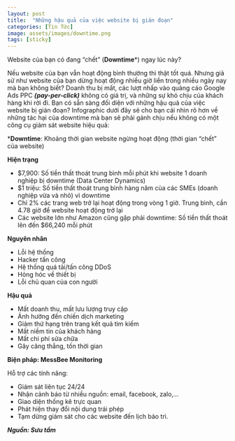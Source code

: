 ```yaml
---
layout: post
title:  "Những hậu quả của việc website bị gián đoạn"
categories: [Tin Tức]
image: assets/images/downtime.png
tags: [sticky]
---
```

Website của bạn có đang “chết” (**Downtime***) ngay lúc này?

Nếu website của bạn vẫn hoạt động bình thường thì thật tốt quá. Nhưng giả sử như website của bạn dừng hoạt động nhiều giờ liền trong nhiều ngày nay mà bạn không biết? Doanh thu bị mất, các lượt nhấp vào quảng cáo Google Ads PPC ***(pay-per-click)*** không có giá trị, và những sự khó chịu của khách hàng khi rời đi. Bạn có sẵn sàng đối diện với những hậu quả của việc website bị gián đoạn? Infographic dưới đây sẽ cho bạn cái nhìn rõ hơn về những tác hại của downtime mà bạn sẽ phải gánh chịu nếu không có một công cụ giám sát website hiệu quả:

***Downtime**: Khoảng thời gian website ngừng hoạt động (thời gian “chết” của website)

**Hiện trạng**
- $7,900: Số tiền thất thoát trung bình mỗi phút khi website 1 doanh nghiệp bị downtime (Data Center Dynamics)
- $1 triệu: Số tiền thất thoát trung bình hàng năm của các SMEs (doanh nghiệp vừa và nhỏ) vì downtime
- Chỉ 2% các trang web trở lại hoạt động trong vòng 1 giờ. Trung bình, cần 4.78 giờ để website hoạt động trở lại
- Các website lớn như Amazon cũng gặp phải downtime: Số tiền thất thoát lên đến $66,240 mỗi phút

**Nguyên nhân**
- Lỗi hệ thống
- Hacker tấn công
- Hệ thống quá tải/tấn công DDoS
- Hỏng hóc về thiết bị
- Lỗi chủ quan của con người

**Hậu quả**
- Mất doanh thu, mất lưu lượng truy cập
- Ảnh hưởng đến chiến dịch marketing
- Giảm thứ hạng trên trang kết quả tìm kiếm
- Mất niềm tin của khách hàng
- Mất chi phí sửa chữa
- Gây căng thẳng, tốn thời gian

**Biện pháp: MessBee Monitoring**

Hỗ trợ các tính năng:
- Giám sát liên tục 24/24
- Nhận cảnh báo từ nhiều nguồn: email, facebook, zalo,...
- Giao diện thống kê trực quan
- Phát hiện thay đổi nội dung trái phép
- Tạm dừng giám sát cho các website đến lịch bảo trì.

***Nguồn: Sưu tầm***
